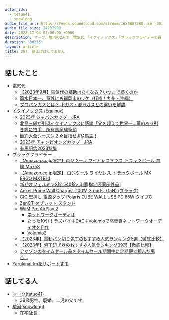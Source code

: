 ```yaml
---
actor_ids:
  - tetuo41
  - snowlong
audio_file_url: https://feeds.soundcloud.com/stream/1680887580-user-302747142-yarukinai-207-2023-12-04.mp3
audio_file_size: 24737903
date: 2023-12-04 07:00:00 +0900
description: マーク、駿河の2人で「電気代」「イクイノックス」「ブラックフライデーで買ったもの」などについて話しました。
duration: "38:35"
layout: article
title: 207. 値上げはしてません
---
```


## 話したこと
- 電気代
  - [【2023年9月】電気代の補助はなくなる？いつまで続くのか](https://enemanex.jp/denkidai_sien/)
  - [節水日本一、意外にも福岡市のワケ（探検！九州・沖縄）](https://www.nikkei.com/article/DGXMZO37857370W8A111C1MLY000/)
  - [プロパンガスとは？LPガス・都市ガスとの違いを解説](https://enepi.jp/articles/483)
- [イクイノックス (Equinox)](https://db.netkeiba.com/horse/2019105219/)
  - [2023年 ジャパンカップ　JRA](https://jra.jp/datafile/seiseki/g1/jc/result/jc2023.html)
  - [北島三郎が引退イクイノックスに感謝「父を超えて世界一…華のある引き際に拍手」所有馬産駒筆頭](https://www.nikkansports.com/entertainment/news/202311300001330.html)
  - [節約大全シーズン２☆目指せJRA馬主！](https://www.youtube.com/channel/UCmbRqPEPaBryIRjuqT8W2kg)
  - [2023年 チャンピオンズカップ　JRA](https://www.jra.go.jp/datafile/seiseki/g1/jcd/result/jcd2023.html)
  - [有馬記念2023特集](https://race.netkeiba.com/special/index.html?id=0133)
- ブラックフライデー
  - [【Amazon.co.jp限定】ロジクール ワイヤレスマウス トラックボール 無線 M575S ](https://www.amazon.co.jp/dp/B08L4ZR79Q)
  - [【Amazon.co.jp限定】 ロジクール ワイヤレス トラックボール MX ERGO MXTB1d](https://www.amazon.co.jp/dp/B0BXCTQJP7)
  - [新ビオフェルミンS錠 540錠×３個[指定医薬部外品] ](https://www.amazon.co.jp/dp/B078HL62D1)
  - [Anker Prime Wall Charger (100W, 3 ports, GaN) (ブラック) ](https://www.amazon.co.jp/dp/B0C4KC8NJS)
  - [CIO 壁挿し 電源タップ Polaris CUBE WALL USB PD 65W タイプC](https://www.amazon.co.jp/dp/B0C42NJ7S4)
  - [ZenCT タブレット スタンド](https://www.amazon.co.jp/dp/B06Y5P4MV2)
  - [WiiM Pro AirPlay 2](https://www.amazon.co.jp/dp/B0BJDY6D1W)
    - [ネットワークオーディオ](https://ja.wikipedia.org/wiki/%E3%83%8D%E3%83%83%E3%83%88%E3%83%AF%E3%83%BC%E3%82%AF%E3%82%AA%E3%83%BC%E3%83%87%E3%82%A3%E3%82%AA)
    - [たった10分！ラズパイ＋DAC＋Volumioで高音質ネットワークオーディオを自作](https://ediy-fan.com/network-audio/)
    - [Volumio2](https://github.com/volumio/Volumio2)
  - [【2023年】電動パン切り包丁のおすすめ人気ランキング5選【徹底比較】](https://my-best.com/15620)
  - [【2023年】包丁研ぎ器のおすすめ人気ランキング39選【徹底比較】](https://my-best.com/956)
  - [アマゾンのタイムセール品をタイムセール期間中に定期便で頼んだ場合...](https://detail.chiebukuro.yahoo.co.jp/qa/question_detail/q12201299752)
- [Yarukinai.fmをサポートする](https://note.com/tetuo41/circle)

## 話してる人
- [マーク(tetuo41)](https://twitter.com/tetuo41)
  - 39歳男性。既婚。二児の父です。
- [駿河(snowlong)](https://twitter.com/_snowlong)
  - 在宅社長
